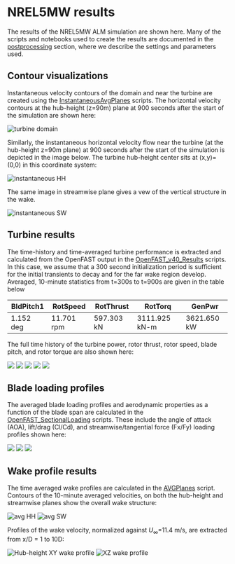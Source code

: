 # NREL5MW results

The results of the NREL5MW ALM simulation are shown here.  Many of the scripts and notebooks used to create the results are documented in the [postprocessing](../postprocessing/README.md) section, where we describe the settings and parameters used.

## Contour visualizations

Instantaneous velocity contours of the domain and near the turbine are created using the [InstantaneousAvgPlanes](../postprocessing/InstantaneousAvgPlanes.ipynb) scripts.
The horizontal velocity contours at the hub-height (z=90m) plane at 900 seconds after the start of the simulation are shown here:

![turbine domain](images/XYdomain_INST_15900.png)

Similarly, the instantaneous horizontal velocity flow near the turbine (at the hub-height z=90m plane) at 900 seconds after the start of the simulation is depicted in the image below.  The turbine hub-height center sits at (x,y)=(0,0) in this coordinate system:

![instantaneous HH](images/turbineHH_INST_15900.png)

The same image in streamwise plane gives a vew of the vertical structure in the wake.

![instantaneous SW](images/turbineSW_INST_15900.png)

## Turbine results

The time-history and time-averaged turbine performance is extracted and calculated from the OpenFAST output in the [OpenFAST_v40_Results](../postprocessing/OpenFAST_v40_Results.ipynb) scripts.  In this case, we assume that a 300 second initialization period is sufficient for the initial transients to decay and for the far wake region develop.  Averaged, 10-minute statistics from t=300s to t=900s are given in the table below

|BldPitch1    |RotSpeed    |RotThrust  |RotTorq       |GenPwr|
|---          | ----       |---        |---           |--- |
|1.152 deg    |11.701 rpm  |597.303 kN |3111.925 kN-m |3621.650 kW|

<!-- OLD RESULTS FROM DISCON.DLL --
|BldPitch1|RotSpeed|RotThrust|RotTorq |GenPwr|
|---      | ----   |---      |---     |--- |
|0.480    |11.819  |679.398  |3799.127|4460.008|
-->

The full time history of the turbine power, rotor thrust, rotor speed, blade pitch, and rotor torque are also shown here:

![](images/OpenFAST_T0_GenPwr.png)
![](images/OpenFAST_T0_RotThrust.png)
![](images/OpenFAST_T0_RotSpeed.png)
![](images/OpenFAST_T0_BldPitch1.png)
![](images/OpenFAST_T0_RotTorq.png)

## Blade loading profiles

The averaged blade loading profiles and aerodynamic properties as a function of the blade span are calculated in the [OpenFAST_SectionalLoading](../postprocessing/OpenFAST_SectionalLoading.ipynb) scripts.  These include the angle of attack (AOA), lift/drag (Cl/Cd), and streamwise/tangential force (Fx/Fy) loading profiles shown here:

![](images/OpenFAST_T0_AOA.png)
![](images/OpenFAST_T0_ClCd.png)
![](images/OpenFAST_T0_FxFy.png)


## Wake profile results

The time averaged wake profiles are calculated in the [AVGPlanes](../postprocessing/AVGPlanes.ipynb) script.  Contours of the 10-minute averaged velocities, on both the hub-height and streamwise planes show the overall wake structure:

![avg HH](images/turbineHH_AVG_300_900.png)
![avg SW](images/turbineSW_AVG_300_900.png)

Profiles of the wake velocity, normalized against $U_\infty$=11.4 m/s, are extracted from x/D = 1 to 10D: 

![Hub-height XY wake profile](images/WakeProfile_XY_300_900.png)
![XZ wake profile](images/WakeProfile_XZ_300_900.png)
